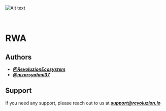 <img
  src="http://revoluzion.io/SignatureLogo.png"
  alt="Alt text"
  title="Revoluzion"
  style="display: inline-block; margin: 0 auto; max-width: 200px">

<br>

# RWA

## Authors

- _**[@RevoluzionEcosystem](https://www.github.com/RevoluzionEcosystem)**_
- _**[@nizarsyahmi37](https://www.github.com/nizarsyahmi37)**_

## Support

If you need any support, please reach out to us at _**support@revoluzion.io**_
